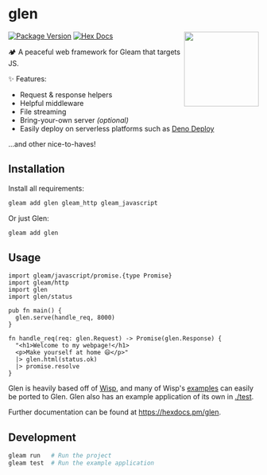 # glen

<img src="https://raw.githubusercontent.com/MystPi/glen/main/assets/glen.png" width="150" align="right" />

[![Package Version](https://img.shields.io/hexpm/v/glen)](https://hex.pm/packages/glen)
[![Hex Docs](https://img.shields.io/badge/hex-docs-ffaff3)](https://hexdocs.pm/glen/)

🏕️ A peaceful web framework for Gleam that targets JS.

✨ Features:

- Request & response helpers
- Helpful middleware
- File streaming
- Bring-your-own server _(optional)_
- Easily deploy on serverless platforms such as [Deno Deploy](https://deno.com/deploy)

...and other nice-to-haves!

## Installation

Install all requirements:

```sh
gleam add glen gleam_http gleam_javascript
```

Or just Glen:

```sh
gleam add glen
```

## Usage

```gleam
import gleam/javascript/promise.{type Promise}
import gleam/http
import glen
import glen/status

pub fn main() {
  glen.serve(handle_req, 8000)
}

fn handle_req(req: glen.Request) -> Promise(glen.Response) {
  "<h1>Welcome to my webpage!</h1>
  <p>Make yourself at home 😄</p>"
  |> glen.html(status.ok)
  |> promise.resolve
}
```

Glen is heavily based off of [Wisp](https://github.com/gleam-wisp/wisp), and many of Wisp's [examples](https://github.com/gleam-wisp/wisp/tree/main/examples) can easily be ported to Glen. Glen also has an example application of its own in [./test](https://github.com/MystPi/glen/tree/main/test).

Further documentation can be found at <https://hexdocs.pm/glen>.

## Development

```sh
gleam run   # Run the project
gleam test  # Run the example application
```
